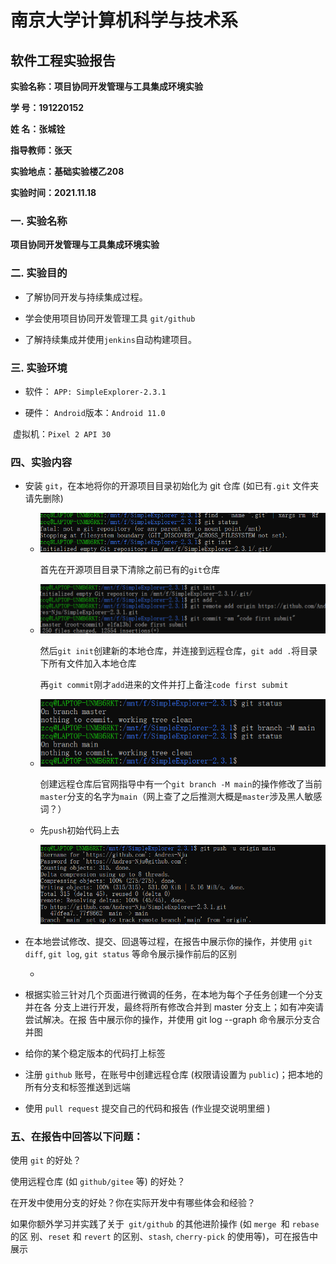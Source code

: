 # 南京大学计算机科学与技术系

## 软件工程实验报告

**实验名称：项目协同开发管理与工具集成环境实验**                

**学  号：191220152**                 

**姓  名：张城铨**                 

**指导教师：张天**                 

**实验地点：基础实验楼乙208**                 

**实验时间：2021.11.18**  



### 一. 实验名称

**项目协同开发管理与工具集成环境实验**



### 二. 实验目的

- 了解协同开发与持续集成过程。

- 学会使用项目协同开发管理工具 `git/github`

- 了解持续集成并使用`jenkins`自动构建项目。



### 三. 实验环境

- 软件： `APP: SimpleExplorer-2.3.1`

- 硬件： `Android`版本：`Android 11.0 `


​			         虚拟机：`Pixel 2 API 30`

### 四、实验内容

- 安装 `git`，在本地将你的开源项目目录初始化为 git 仓库 (如已有`.git` 文件夹请先删除)

  - ![](ref/1.png)

    首先在开源项目目录下清除之前已有的`git`仓库

  - ![](ref/2.png)

    然后`git init`创建新的本地仓库，并连接到远程仓库，`git add .`将目录下所有文件加入本地仓库

    再`git commit`刚才`add`进来的文件并打上备注`code first submit`

  - ![](ref/4.png)

    创建远程仓库后官网指导中有一个`git branch -M main`的操作修改了当前`master`分支的名字为`main`（网上查了之后推测大概是`master`涉及黑人敏感词？）
    
  - 先`push`初始代码上去

    ![](ref/3.png)

- 在本地尝试修改、提交、回退等过程，在报告中展示你的操作，并使用 `git diff`, `git log`, `git status` 等命令展示操作前后的区别

  - 

- 根据实验三针对几个页面进行微调的任务，在本地为每个子任务创建一个分支并在各 分支上进行开发，最终将所有修改合并到 master 分支上；如有冲突请尝试解决。在报 告中展示你的操作，并使用 git log --graph 命令展示分支合并图 

- 给你的某个稳定版本的代码打上标签

- 注册 `github` 账号，在账号中创建远程仓库 (权限请设置为 `public`)；把本地的所有分支和标签推送到远端 

-  使用 `pull request` 提交自己的代码和报告 (作业提交说明里细 ) 



### 五、在报告中回答以下问题：

使用 `git` 的好处？

 使用远程仓库 (如 `github/gitee` 等) 的好处？

在开发中使用分支的好处？你在实际开发中有哪些体会和经验？

如果你额外学习并实践了关于` git/github` 的其他进阶操作 (如 `merge `和 `rebase `的区 别、`reset` 和 `revert` 的区别、`stash`, `cherry-pick` 的使用等)，可在报告中展示

